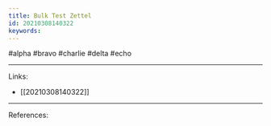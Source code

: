 ```yaml
---
title: Bulk Test Zettel
id: 20210308140322
keywords:
---
```

#alpha #bravo #charlie #delta #echo

---
Links:

- [[20210308140322]]

---
References:
